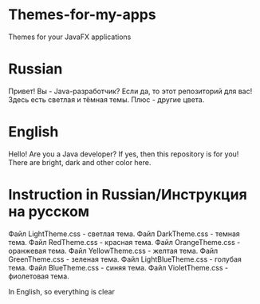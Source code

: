 # Themes-for-my-apps
Themes for your JavaFX applications

# Russian
Привет! Вы - Java-разработчик? Если да, то этот репозиторий для вас! Здесь есть светлая и тёмная темы. Плюс - другие цвета.

# English
Hello! Are you a Java developer? If yes, then this repository is for you! There are bright, dark and other color here.

# Instruction in Russian/Инструкция на русском
Файл LightTheme.css - светлая тема.
Файл DarkTheme.css - темная тема.
Файл RedTheme.css - красная тема.
Файл OrangeTheme.css - оранжевая тема.
Файл YellowTheme.css - желтая тема.
Файл GreenTheme.css - зеленая тема.
Файл LightBlueTheme.css - голубая тема.
Файл BlueTheme.css - синяя тема.
Файл VioletTheme.css - фиолетовая тема.

In English, so everything is clear

